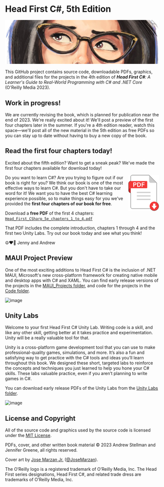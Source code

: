# Head First C#, 5th Edition

![](Images/Head_First_CSharp_cover_glasses.png)

This GitHub project contains source code, downloadable PDFs, graphics, and additional files for the projects in the 4th edition of ***Head First C#**: A Learner's Guide to Real-World Programming with C# and .NET Core* (O'Reilly Media 2023).

## Work in progress!

We are currently revising the book, which is planned for publication near the end of 2023. We're really excited about it! We'll post a preview of the first four chapters later in the summer. If you're a 4th edition reader, watch this space—we'll post all of the new material in the 5th edition as free PDFs so you can stay up to date without having to buy a new copy of the book.

## Read the first four chapters today!

Excited about the fifth edition? Want to get a sneak peak? We've made the first four chapters available for download today!


<a target="_blank" href="https://raw.githubusercontent.com/head-first-csharp/fifth-edition/main/Head_First_CSharp_5e_chapters_1_to_4.pdf">
   <img align="right" width="100px" src="Images/PDF_download_icon.png"/>
</a>

Do you want to learn C#? Are you trying to figure out if our book is right for you? We think our book is one of the most effective ways to learn C#. But you don't have to take our word for it! We want you to have the best C# learning experience possible, so to make things easy for you we've provided the **first four chapters of our book for free**.

Download a **free PDF** of the first 4 chapters: [`Head_First_CSharp_5e_chapters_1_to_4.pdf`](https://github.com/head-first-csharp/fifth-edition/main/Head_First_CSharp_5e_chapters_1_to_4.pdf)

That PDF includes the complete introduction, chapters 1 through 4 and the first two Unity Labs. Try out our book today and see what you think!

☮️♥️👾 Jenny and Andrew

## MAUI Project Preview

One of the most exciting additions to Head First C# is the inclusion of .NET MAUI, Microsoft's new cross-platform framework for creating native mobile and desktop apps with C# and XAML. You can find early release versions of the projects in the [MAUI_Projects folder](MAUI_Projects/), and code for the projects in the [Code folder](Code/).

<img width="610" alt="image" src="https://github.com/head-first-csharp/fifth-edition/assets/7516297/bde9a037-8145-4e0e-b0ef-814dc4ec1c68">

## Unity Labs

Welcome to your first Head First C# Unity Lab. Writing code is a skill, and like any other skill, getting better at it takes practice and experimentation. Unity will be a really valuable tool for that.

Unity is a cross-platform game development tool that you can use to make professional-quality games, simulations, and more. It’s also a fun and satisfying way to get practice with the C# tools and ideas you’ll learn throughout this book. We designed these short, targeted labs to reinforce the concepts and techniques you just learned to help you hone your C# skills. These labs valuable practice, even if you aren’t planning to write games in C#.

You can download early release PDFs of the Unity Labs from the [Unity Labs folder](Unity_Labs/).

<img width="804" alt="image" src="https://github.com/head-first-csharp/fifth-edition/assets/7516297/6b73c41d-fe39-4aaf-aedb-19677627c530">

## License and Copyright

All of the source code and graphics used by the source code is licensed under the [MIT License](https://github.com/head-first-csharp/fourth-edition/blob/master/LICENSE).

PDFs, cover, and other written book material © 2023 Andrew Stellman and Jennifer Greene, all rights reserved.

Cover art by [Jose Marzan Jr.](http://josemarzan.com/) ([@JoseMarzan](https://twitter.com/JoseMarzan)).

The O’Reilly logo is a registered trademark of O’Reilly Media, Inc. The Head First series designations, Head First C#, and related trade dress are trademarks of O’Reilly Media, Inc.
